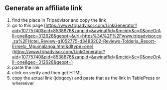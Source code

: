 ## Generate an affiliate link
1. find the place in Tripadvisor and copy the link
2. go to this page [https://www.tripadvisor.com/LinkGenerator?aid=10775740&pid=8538876&zanpid=&awinaffid=&mcid=&c=0&oneOrAll=one&geo=312628&geopt=&url=https%3A%2F%2Fwww.tripadvisor.co.za%2FHotel_Review-g1052775-d3483202-Reviews-Tolderia_Resort-Ermelo_Mpumalanga.html&dltype=one](https://www.tripadvisor.com/LinkGenerator?aid=10775740&pid=8538876&zanpid=&awinaffid=&mcid=&c=0&oneOrAll=one&geo=312628&geopt=)
3. paste the link
4. click on verify and then get HTML
5. copy the actual link (jdoqocy) and paste that as the link in TablePress or whereever

